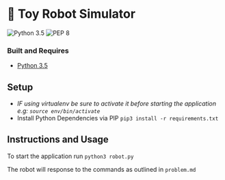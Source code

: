 # 🤖 Toy Robot Simulator

![Python 3.5](https://img.shields.io/badge/Python%20-3.5-3776ab.svg)
![PEP 8](https://img.shields.io/badge/Style-PEP8-yellow.svg)

### Built and Requires

- [Python 3.5](https://www.python.org)

## Setup

- _IF using virtualenv be sure to activate it before starting the application e.g: `source env/bin/activate`_
- Install Python Dependencies via PIP `pip3 install -r requirements.txt`

## Instructions and Usage

To start the application run `python3 robot.py`

The robot will response to the commands as outlined in `problem.md`





